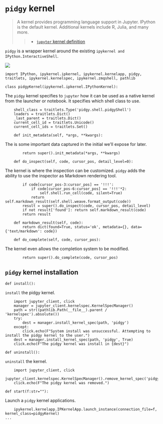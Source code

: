 # `pidgy` kernel

> A kernel provides programming language support in Jupyter. IPython is the default kernel. Additional kernels include R, Julia, and many more.
>
> > - [`jupyter` kernel definition](https://jupyter.readthedocs.io/en/latest/glossary.html#term-kernel)

`pidgy` is a wrapper kernel around the
existing `ipykernel and IPython.InteractiveShell`.

![](https://jupyter.readthedocs.io/en/latest/_images/other_kernels.png)

    import IPython, ipykernel.ipkernel, ipykernel.kernelapp, pidgy, traitlets, ipykernel.kernelspec, ipykernel.zmqshell, pathlib

    class pidgyKernel(ipykernel.ipkernel.IPythonKernel):

The `pidgy` kernel specifies to `jupyter` how it can be used as a native kernel from
the launcher or notebook. It specifies which shell class to use.

        shell_class = traitlets.Type('pidgy.shell.pidgyShell')
        loaders = traitlets.Dict()
        _last_parent = traitlets.Dict()
        current_cell_id = traitlets.Unicode()
        current_cell_ids = traitlets.Set()

        def init_metadata(self, *args, **kwargs):

The is some important data captured in the initial we'll expose for later.

            return super().init_metadata(*args, **kwargs)

        def do_inspect(self, code, cursor_pos, detail_level=0):

The kernel is where the inspection can be customized. `pidgy` adds the ability to use
the inspector as Markdown rendering tool.

            if code[cursor_pos-3:cursor_pos] == '!!!':
                if code[cursor_pos-6:cursor_pos] == '!!!'*2:
                    self.shell.run_cell(code, silent=True)
                return self.markdown_result(self.shell.weave.format_output(code))
            result = super().do_inspect(code, cursor_pos, detail_level)
            if not result['found']: return self.markdown_result(code)
            return result

        def markdown_result(self, code):
            return dict(found=True, status='ok', metadata={}, data={'text/markdown': code})

        def do_complete(self, code, cursor_pos):

The kernel even allows the completion system to be modified.

            return super().do_complete(code, cursor_pos)

## `pidgy` kernel installation

    def install():

`install` the pidgy kernel.

        import jupyter_client, click
        manager = jupyter_client.kernelspec.KernelSpecManager()
        path = str((pathlib.Path(__file__).parent / 'kernelspec').absolute())
        try:
            dest = manager.install_kernel_spec(path, 'pidgy')
        except:
            click.echo(F"System install was unsuccessful. Attempting to install the pidgy kernel to the user.")
        dest = manager.install_kernel_spec(path, 'pidgy', True)
        click.echo(F"The pidgy kernel was install in {dest}")

<!---->

    def uninstall():

`uninstall` the kernel.

        import jupyter_client, click
        jupyter_client.kernelspec.KernelSpecManager().remove_kernel_spec('pidgy')
        click.echo(F"The pidgy kernel was removed.")

<!---->

    def start(f:str=""):

Launch a `pidgy` kernel applications.

        ipykernel.kernelapp.IPKernelApp.launch_instance(connection_file=f, kernel_class=pidgyKernel)
    ...
